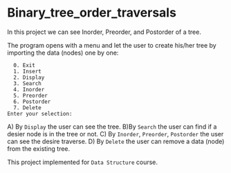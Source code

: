 # Binary_tree_order_traversals

In this project we can see Inorder, Preorder, and Postorder of a tree.

The program opens with a menu and let the user to create his/her tree by importing the data (nodes) one by one:

```
  0. Exit
  1. Insert
  2. Display
  3. Search
  4. Inorder
  5. Preorder
  6. Postorder
  7. Delete
Enter your selection:
```
  A) By ```Display``` the user can see the tree.
  B)By ```Search``` the user can find if a desier node is in the tree or not.
  C) By ```Inorder```, ```Preorder```, ```Postorder``` the user can see the desire traverse.
  D) By ```Delete``` the user can remove a data (node) from the existing tree.

This project implemented for ```Data Structure``` course.

